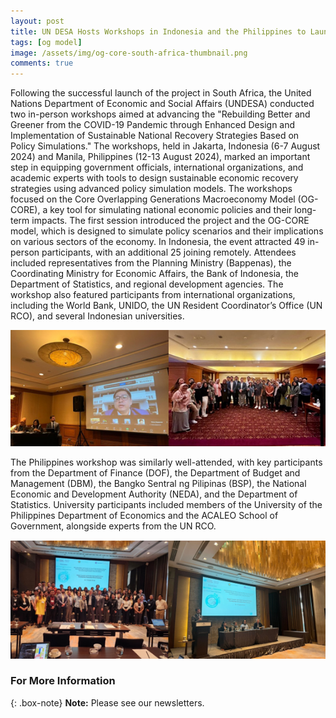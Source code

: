 ```yaml
---
layout: post
title: UN DESA Hosts Workshops in Indonesia and the Philippines to Launch "Rebuilding Better and Greener" Project
tags: [og model]
image: /assets/img/og-core-south-africa-thumbnail.png
comments: true
---
```


Following the successful launch of the project in South Africa, the United Nations Department of Economic and Social Affairs (UNDESA) conducted two in-person workshops aimed at advancing the "Rebuilding Better and Greener from the COVID-19 Pandemic through Enhanced Design and Implementation of Sustainable National Recovery Strategies Based on Policy Simulations." The workshops, held in Jakarta, Indonesia (6-7 August 2024) and Manila, Philippines (12-13 August 2024), marked an important step in equipping government officials, international organizations, and academic experts with tools to design sustainable economic recovery strategies using advanced policy simulation models.
The workshops focused on the Core Overlapping Generations Macroeconomy Model (OG-CORE), a key tool for simulating national economic policies and their long-term impacts. The first session introduced the project and the OG-CORE model, which is designed to simulate policy scenarios and their implications on various sectors of the economy.
In Indonesia, the event attracted 49 in-person participants, with an additional 25 joining remotely. Attendees included representatives from the Planning Ministry (Bappenas), the Coordinating Ministry for Economic Affairs, the Bank of Indonesia, the Department of Statistics, and regional development agencies. The workshop also featured participants from international organizations, including the World Bank, UNIDO, the UN Resident Coordinator’s Office (UN RCO), and several Indonesian universities.


![Og-Core](../assets/img/og-indo-phillipines1.png)

The Philippines workshop was similarly well-attended, with key participants from the Department of Finance (DOF), the Department of Budget and Management (DBM), the Bangko Sentral ng Pilipinas (BSP), the National Economic and Development Authority (NEDA), and the Department of Statistics. University participants included members of the University of the Philippines Department of Economics and the ACALEO School of Government, alongside experts from the UN RCO.

![Og-Core](../assets/img/og-indo-phillipines2.png)    



### For More Information

{: .box-note}
**Note:** Please see our newsletters. 


